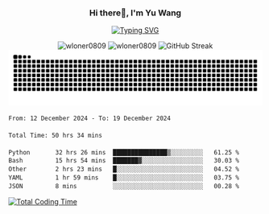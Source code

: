 <h3 align="center">Hi there👋, I'm Yu Wang</h1>

<p align="center"><a href="https://git.io/typing-svg"><img src="https://readme-typing-svg.demolab.com?font=Alex+Brush&size=18&pause=1000&color=716A50&background=6F66FF00&center=true&vCenter=true&width=435&lines=To+love+oneself+is+the+beginning+of+a+lifelong+romance.+%E2%80%94+Oscar+Wilde" alt="Typing SVG" /></a></p>


<p align="center">
 <img src="https://github-readme-stats.vercel.app/api/top-langs?username=wloner0809&show_icons=true&locale=en&layout=compact" alt="wloner0809" height=120 />
 <img src="https://github-readme-stats.vercel.app/api?username=wloner0809&show_icons=true&locale=en" alt="wloner0809" height=120 />
 <img src="https://github-readme-streak-stats.herokuapp.com?user=wloner0809&theme=microsoft" alt="GitHub Streak" height=120 />
 <img src="https://github.com/Wloner0809/Wloner0809/blob/output/github-contribution-grid-snake.svg">
</p>
 
<!--START_SECTION:waka-->

```txt
From: 12 December 2024 - To: 19 December 2024

Total Time: 50 hrs 34 mins

Python       32 hrs 26 mins  ███████████████▒░░░░░░░░░   61.25 %
Bash         15 hrs 54 mins  ███████▓░░░░░░░░░░░░░░░░░   30.03 %
Other        2 hrs 23 mins   █░░░░░░░░░░░░░░░░░░░░░░░░   04.52 %
YAML         1 hr 59 mins    █░░░░░░░░░░░░░░░░░░░░░░░░   03.75 %
JSON         8 mins          ░░░░░░░░░░░░░░░░░░░░░░░░░   00.28 %
```

<!--END_SECTION:waka-->

[![Total Coding Time](https://wakatime.com/badge/user/3b010e91-e8bb-445f-9eac-c8ab5bc30cb6.svg)](https://wakatime.com/@3b010e91-e8bb-445f-9eac-c8ab5bc30cb6)

